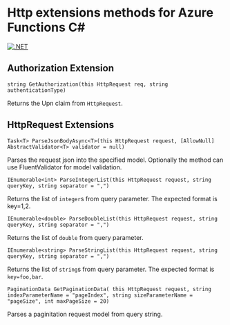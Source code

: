 # Http extensions methods for Azure Functions C#
[![.NET](https://github.com/Zsolt-Bendes/AzFunctions-CSharp-HttpExtensions/actions/workflows/dotnet.yml/badge.svg)](https://github.com/Zsolt-Bendes/AzFunctions-CSharp-HttpExtensions/actions/workflows/dotnet.yml)
## Authorization Extension
`string GetAuthorization(this HttpRequest req, string authenticationType)`

Returns the Upn claim from `HttpRequest`.
## HttpRequest Extensions
`Task<T> ParseJsonBodyAsync<T>(this HttpRequest request, [AllowNull] AbstractValidator<T> validator = null)`

Parses the request json into the specified model. Optionally the method can use FluentValidator for model validation.

`IEnumerable<int> ParseIntegerList(this HttpRequest request, string queryKey, string separator = ",")`

Returns the list of `integer`s from query parameter. The expected format is key=1,2.

`IEnumerable<double> ParseDoubleList(this HttpRequest request, string queryKey, string separator = ",")`

Returns the list of `double` from query parameter.

`IEnumerable<string> ParseStringList(this HttpRequest request, string queryKey, string separator = ",")`

Returns the list of `string`s from query parameter. The expected format is `key=foo,bar`.

`PaginationData GetPaginationData(
            this HttpRequest request,
            string indexParameterName = "pageIndex",
            string sizeParameterName = "pageSize",
            int maxPageSize = 20)`

Parses a paginitation request model from query string.